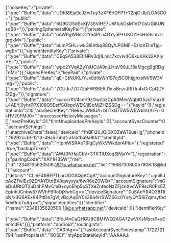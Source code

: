 {"noiseKey":{"private":{"type":"Buffer","data":"UDt08Eja9cJZwTuy3zXF6i/QFP1+T2pjOiJb/LOA5G0="},"public":{"type":"Buffer","data":"6G9OOSdSxXjV3SViHE7UW1uhDsM1n17GsUGi8UNsdB8="}},"pairingEphemeralKeyPair":{"private":{"type":"Buffer","data":"oAWRgWBeIz2Ye4PLa4GYy5P+UKOYHcHb9smvrLgrgkM="},"public":{"type":"Buffer","data":"bLmP5HL+wkGi6htbq88Qy/uPGMF+EzIoKElmTjg+wgE="}},"signedIdentityKey":{"private":{"type":"Buffer","data":"CEqSA538EfINRv3dj1Lmic7xcvw4O6xuKAk32AXlyVE="},"public":{"type":"Buffer","data":"wpc2YVqAZyYsUCi/A9njLHoV90JL18aMgcg9gRDgTnM="}},"signedPreKey":{"keyPair":{"private":{"type":"Buffer","data":"qE+CtNUKL/YJx0dlIsWh1S7qj5COhljghxoNV9W3Vmg="},"public":{"type":"Buffer","data":"ZCUJu7ZO7ZaFWSBE8J1msBnzrJRfUu4xGrCpQDFEf2g="}},"signature":{"type":"Buffer","data":"succc/KV4cerl9zOw/lbzCpA0MecWqbIO5JcFstax9L4AEYj0yhrPPX108Q5EeffSObpxWEK/jlSoMjZHZSSDg=="},"keyId":1},"registrationId":210,"advSecretKey":"Re6eJjWMUA+bfITxG75W5WEWbhG/trFr+0kHV20FMJ0=","processedHistoryMessages":[],"nextPreKeyId":31,"firstUnuploadedPreKeyId":31,"accountSyncCounter":0,"accountSettings":{"unarchiveChats":false},"deviceId":"fnBFi20JQiGXOZaW1SueHg","phoneId":"9292ccbf-1213-49a5-bbdf-afa5fba9a80d","identityId":{"type":"Buffer","data":"HjpmWSRAoT9IgCyWkVWkdprAPIo="},"registered":true,"backupToken":{"type":"Buffer","data":"AWJ0NHajCbV+3TKTlUXoqSiNjxY="},"registration":{},"pairingCode":"XAY1HBSW","me":{"id":"2348135620509:18@s.whatsapp.net","lid":"196873080057908:18@lid"},"account":{"details":"CLmF4tIBEPTLurUGGAQgACgA","accountSignatureKey":"+gni8JpAcZTwIEx9ZDYAYDtnBX8qwyxys/6wR6eZ0WQ=","accountSignature":"mGeDuURtQT2uD4hFMvCmB+oyoEhp5oSTXeZnfedNzZFj4nXvcWF9scR0PcEZEptnhJCnbw67WVhFBRoDjXwhCg==","deviceSignature":"0uSAdYR4O3811tpN/x3G6AExK4PttDe7gVIjvBojAqGY0s3Ba4rrSWZ6Gc0YxtyQY56iZqm/ytbd5dxRnk7uAg=="},"signalIdentities":[{"identifier":{"name":"2348135620509:18@s.whatsapp.net","deviceId":0},"identifierKey":{"type":"Buffer","data":"BfoJ4vCaQHGU8CBMfWQ2AGA7ZwV/KsMscrP+sEenmdFk"}}],"platform":"android","routingInfo":{"type":"Buffer","data":"CA0IAg=="},"lastAccountSyncTimestamp":1722721794,"lastPropHash":"1lOSEI","myAppStateKeyId":"AAAAAJi

